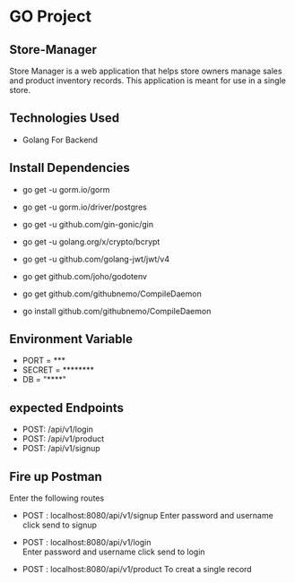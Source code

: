# GO Project

## Store-Manager
Store Manager is a web application that helps store owners manage sales and product inventory records. This application is meant for use in a single store.

## Technologies Used

   - Golang For Backend


## Install Dependencies
- go get -u gorm.io/gorm

- go get -u gorm.io/driver/postgres

- go get -u github.com/gin-gonic/gin

- go get -u golang.org/x/crypto/bcrypt

- go get -u github.com/golang-jwt/jwt/v4

- go get github.com/joho/godotenv

- go get github.com/githubnemo/CompileDaemon

- go install github.com/githubnemo/CompileDaemon


## Environment Variable
- PORT = ***
- SECRET = ********
- DB = "****"


## expected Endpoints
  - POST: /api/v1/login
  - POST: /api/v1/product
  - POST: /api/v1/signup

## Fire up Postman
  Enter the following routes
  - POST : localhost:8080/api/v1/signup 
        Enter password and username click send to signup

 - POST : localhost:8080/api/v1/login  
        Enter password and username click send to login 

 - POST : localhost:8080/api/v1/product
        To creat a single record